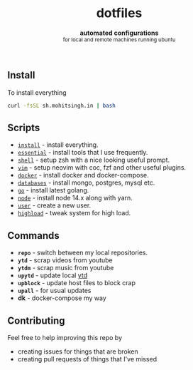 <h1 align="center">dotfiles</h1>
<p align="center">
  <b>automated configurations</b><br/>
  <sub>for local and remote machines running ubuntu</sub>
</p>
<br />

## Install

To install everything

```sh
curl -fsSL sh.mohitsingh.in | bash
```

## Scripts

- [`install`][1] - install everything.
- [`essential`][2] - install tools that I use frequently.
- [`shell`][3] - setup zsh with a nice looking useful prompt.
- [`vim`][4] - setup neovim with coc, fzf and other useful plugins.
- [`docker`][5] - install docker and docker-compose.
- [`databases`][6] - install mongo, postgres, mysql etc.
- [`go`][7] - install latest golang.
- [`node`][8] - install node 14.x along with yarn.
- [`user`][9] - create a new user.
- [`highload`][10] - tweak system for high load.

[1]: scripts/install
[2]: scripts/essential
[3]: scripts/shell
[4]: scripts/vim
[5]: scripts/docker
[6]: scripts/databases
[7]: scripts/go
[8]: scripts/node
[9]: scripts/user
[10]: scripts/highload

## Commands

- **`repo`** - switch between my local repositories.
- **`ytd`** - scrap videos from youtube
- **`ytdm`** - scrap music from youtube
- **`upytd`** - update local [ytd](https://github.com/mohitsinghs/ytd)
- **`upblock`** - update host files to block crap
- **`upall`** - for usual updates
- **dk** - docker-compose my way

## Contributing

Feel free to help improving this repo by

- creating issues for things that are broken
- creating pull requests of things that I've missed
